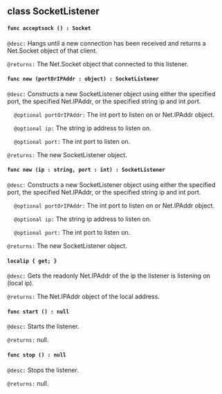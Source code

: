 ## class SocketListener

#### ```func acceptsock () : Socket```


```@desc:``` Hangs until a new connection has been received and returns a Net.Socket object of that client.

```@returns:``` The Net.Socket object that connected to this listener.

#### ```func new (portOrIPAddr : object) : SocketListener```


```@desc:``` Constructs a new SocketListener object using either the specified port, the specified Net.IPAddr, or the specified string ip and int port.

&nbsp;&nbsp;&nbsp;&nbsp;```@optional portOrIPAddr:``` The int port to listen on or Net.IPAddr object.

&nbsp;&nbsp;&nbsp;&nbsp;```@optional ip:``` The string ip address to listen on.

&nbsp;&nbsp;&nbsp;&nbsp;```@optional port:``` The int port to listen on.

```@returns:``` The new SocketListener object.

#### ```func new (ip : string, port : int) : SocketListener```


```@desc:``` Constructs a new SocketListener object using either the specified port, the specified Net.IPAddr, or the specified string ip and int port.

&nbsp;&nbsp;&nbsp;&nbsp;```@optional portOrIPAddr:``` The int port to listen on or Net.IPAddr object.

&nbsp;&nbsp;&nbsp;&nbsp;```@optional ip:``` The string ip address to listen on.

&nbsp;&nbsp;&nbsp;&nbsp;```@optional port:``` The int port to listen on.

```@returns:``` The new SocketListener object.

#### ```localip { get; }```


```@desc:``` Gets the readonly Net.IPAddr of the ip the listener is listening on (local ip).

```@returns:``` The Net.IPAddr object of the local address.

#### ```func start () : null```


```@desc:``` Starts the listener.

```@returns:``` null.

#### ```func stop () : null```


```@desc:``` Stops the listener.

```@returns:``` null.

